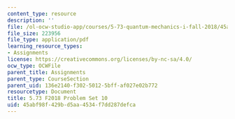 ```yaml
---
content_type: resource
description: ''
file: /ol-ocw-studio-app/courses/5-73-quantum-mechanics-i-fall-2018/45abf98f429bd5aa4534f7dd287defca_MIT5_73F18_PSet10.pdf
file_size: 223956
file_type: application/pdf
learning_resource_types:
- Assignments
license: https://creativecommons.org/licenses/by-nc-sa/4.0/
ocw_type: OCWFile
parent_title: Assignments
parent_type: CourseSection
parent_uid: 136e2140-f302-5012-5bff-af027e02b772
resourcetype: Document
title: 5.73 F2018 Problem Set 10
uid: 45abf98f-429b-d5aa-4534-f7dd287defca
---
```

